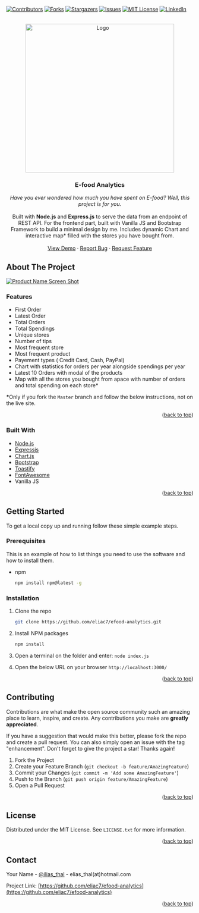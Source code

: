 


<div id="top"></div>
<!--
*** Thanks for checking out the Best-README-Template. If you have a suggestion
*** that would make this better, please fork the repo and create a pull request
*** or simply open an issue with the tag "enhancement".
*** Don't forget to give the project a star!
*** Thanks again! Now go create something AMAZING! :D
-->



<!-- PROJECT SHIELDS -->
<!--
*** I'm using markdown "reference style" links for readability.
*** Reference links are enclosed in brackets [ ] instead of parentheses ( ).
*** See the bottom of this document for the declaration of the reference variables
*** for contributors-url, forks-url, etc. This is an optional, concise syntax you may use.
*** https://www.markdownguide.org/basic-syntax/#reference-style-links
-->
[![Contributors][contributors-shield]][contributors-url]
[![Forks][forks-shield]][forks-url]
[![Stargazers][stars-shield]][stars-url]
[![Issues][issues-shield]][issues-url]
[![MIT License][license-shield]][license-url]
[![LinkedIn][linkedin-shield]][linkedin-url]



<!-- PROJECT LOGO -->
<br />
<div align="center">
  <a href="https://github.com/eliac7/efood-analytics">
    <img src="https://i.imgur.com/tRLPLIb.jpg" alt="Logo" width="400">
  </a>

<h3 align="center">E-food Analytics</h3>

  <p align="center">
    <i>Have you ever wondered how much you have spent on E-food? Well, this project is for you. </i>     
    <br/>
    <br/>
    Built with <b>Node.js</b> and <b>Express.js</b> to serve the data from an endpoint of REST API. For the frontend part, built with Vanilla JS and Bootstrap Framework to build a minimal design by me. Includes dynamic Chart and interactive map* filled with the stores you have bought from.
    <br />
    <br />
    <a href="https://bit.ly/efood-analytics">View Demo</a>
    ·
    <a href="https://github.com/eliac7/efood-analytics/issues">Report Bug</a>
    ·
    <a href="https://github.com/eliac7/efood-analytics/issues">Request Feature</a>
  </p>
</div>







<!-- ABOUT THE PROJECT -->
## About The Project

[![Product Name Screen Shot][product-screenshot]](https://bit.ly/efood-analytics)


### Features
<ul>
   <li>First Order</li>
    <li>Latest Order</li>
    <li>Total Orders</li>
     <li>Total Spendings</li>
     <li>Unique stores</li>
     <li>Number of tips</li>
     <li>Most frequent store</li>
     <li>Most frequent product </li>
     <li> Payement types ( Credit Card, Cash, PayPal)</li>
     <li>Chart with statistics for orders per year alongside spendings per year </li>
     <li>Latest 10 Orders with modal of the products</li>
     <li>Map with all the stores you bought from apace with number of orders and total spending on each store*</li>
   </ul>
   <b>*</b>Only if you fork the <code>Master</code> branch and follow the below instructions, not on the live site.


<p align="right">(<a href="#top">back to top</a>)</p>



### Built With

* [Node.js](https://nodejs.org/en/)
* [Expressjs](https://expressjs.com/)
* [Chart.js](https://www.chartjs.org/)
* [Bootstrap](https://getbootstrap.com)
* [Toastify](https://aleab.github.io/toastify/)
* [FontAwesome](https://fontawesome.com/)
* Vanilla JS

<p align="right">(<a href="#top">back to top</a>)</p>



<!-- GETTING STARTED -->
## Getting Started

To get a local copy up and running follow these simple example steps.

### Prerequisites

This is an example of how to list things you need to use the software and how to install them.
* npm
  ```sh
  npm install npm@latest -g
  ```

### Installation

1. Clone the repo
   ```sh
   git clone https://github.com/eliac7/efood-analytics.git
   ```
2. Install NPM packages
   ```sh
   npm install
   ```
3. Open a terminal on the folder and enter:
   ```node index.js```
   
4. Open the below URL on your browser
```http://localhost:3000/```

<p align="right">(<a href="#top">back to top</a>)</p>





<!-- CONTRIBUTING -->
## Contributing

Contributions are what make the open source community such an amazing place to learn, inspire, and create. Any contributions you make are **greatly appreciated**.

If you have a suggestion that would make this better, please fork the repo and create a pull request. You can also simply open an issue with the tag "enhancement".
Don't forget to give the project a star! Thanks again!

1. Fork the Project
2. Create your Feature Branch (`git checkout -b feature/AmazingFeature`)
3. Commit your Changes (`git commit -m 'Add some AmazingFeature'`)
4. Push to the Branch (`git push origin feature/AmazingFeature`)
5. Open a Pull Request

<p align="right">(<a href="#top">back to top</a>)</p>



<!-- LICENSE -->
## License

Distributed under the MIT License. See `LICENSE.txt` for more information.

<p align="right">(<a href="#top">back to top</a>)</p>



<!-- CONTACT -->
## Contact

Your Name - [@ilias_thal](https://twitter.com/ilias_thal) - elias_thal(at)hotmail.com

Project Link: [https://github.com/eliac7/efood-analytics](https://github.com/eliac7/efood-analytics)

<p align="right">(<a href="#top">back to top</a>)</p>



<!-- MARKDOWN LINKS & IMAGES -->
<!-- https://www.markdownguide.org/basic-syntax/#reference-style-links -->
[contributors-shield]: https://img.shields.io/github/contributors/eliac7/efood-analytics.svg?style=for-the-badge
[contributors-url]: https://github.com/eliac7/efood-analytics/graphs/contributors
[forks-shield]: https://img.shields.io/github/forks/eliac7/efood-analytics.svg?style=for-the-badge
[forks-url]: https://github.com/eliac7/efood-analytics/network/members
[stars-shield]: https://img.shields.io/github/stars/eliac7/efood-analytics.svg?style=for-the-badge
[stars-url]: https://github.com/eliac7/efood-analytics/stargazers
[issues-shield]: https://img.shields.io/github/issues/eliac7/efood-analytics.svg?style=for-the-badge
[issues-url]: https://github.com/eliac7/efood-analytics/issues
[license-shield]: https://img.shields.io/github/license/eliac7/efood-analytics.svg?style=for-the-badge
[license-url]: https://github.com/eliac7/efood-analytics/blob/master/LICENSE
[linkedin-shield]: https://img.shields.io/badge/-LinkedIn-black.svg?style=for-the-badge&logo=linkedin&colorB=555
[linkedin-url]: https://www.linkedin.com/in/eliac7/
[product-screenshot]: https://i.imgur.com/ySju4q6.png
